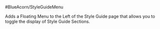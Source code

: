 #BlueAcorn/StyleGuideMenu

Adds a Floating Menu to the Left of the Style Guide page that allows you to toggle the display of Style Guide Sections.